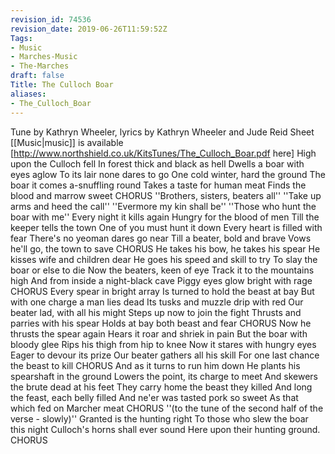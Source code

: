 ```yaml
---
revision_id: 74536
revision_date: 2019-06-26T11:59:52Z
Tags:
- Music
- Marches-Music
- The-Marches
draft: false
Title: The Culloch Boar
aliases:
- The_Culloch_Boar
---
```

Tune by Kathryn Wheeler, lyrics by Kathryn Wheeler and Jude Reid
Sheet [[Music|music]] is available [http://www.northshield.co.uk/KitsTunes/The_Culloch_Boar.pdf here]
High upon the Culloch fell
In forest thick and black as hell
Dwells a boar with eyes aglow
To its lair none dares to go
One cold winter, hard the ground
The boar it comes a-snuffling round
Takes a taste for human meat
Finds the blood and marrow sweet
CHORUS
''Brothers, sisters, beaters all''
''Take up arms and heed the call''
''Evermore my kin shall be''
''Those who hunt the boar with me''
Every night it kills again
Hungry for the blood of men
Till the keeper tells the town
One of you must hunt it down
Every heart is filled with fear
There's no yeoman dares go near
Till a beater, bold and brave
Vows he'll go, the town to save
CHORUS
He takes his bow, he takes his spear
He kisses wife and children dear
He goes his speed and skill to try
To slay the boar or else to die
Now the beaters, keen of eye
Track it to the mountains high
And from inside a night-black cave
Piggy eyes glow bright with rage
CHORUS
Every spear in bright array
Is turned to hold the beast at bay
But with one charge a man lies dead
Its tusks and muzzle drip with red
Our beater lad, with all his might
Steps up now to join the fight
Thrusts and parries with his spear
Holds at bay both beast and fear
CHORUS
Now he thrusts the spear again
Hears it roar and shriek in pain
But the boar with bloody glee
Rips his thigh from hip to knee
Now it stares with hungry eyes
Eager to devour its prize
Our beater gathers all his skill
For one last chance the beast to kill
CHORUS
And as it turns to run him down
He plants his spearshaft in the ground
Lowers the point, its charge to meet
And skewers the brute dead at his feet
They carry home the beast they killed
And long the feast, each belly filled
And ne'er was tasted pork so sweet
As that which fed on Marcher meat
CHORUS
 ''(to the tune of the second half of the verse - slowly)''
Granted is the hunting right
To those who slew the boar this night
Culloch's horns shall ever sound
Here upon their hunting ground. 
CHORUS
